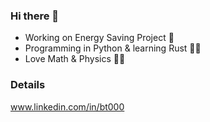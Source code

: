 ### Hi there 👋
- Working on Energy Saving Project 🔋
- Programming in Python & learning Rust 👨‍💻
- Love Math & Physics ✍🏻

### Details
www.linkedin.com/in/bt000

